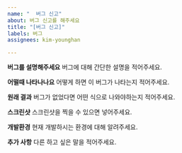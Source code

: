 ```yaml
---
name: "  버그 신고"
about: 버그 신고를 해주세요
title: "[버그 신고]"
labels: 버그
assignees: kim-younghan

---
```


**버그를 설명해주세요**
버그에 대해 간단한 설명을 적어주세요.

**어떨때 나타나나요**
어떻게 하면 이 버그가 나타는지 적어주세요.

**원래 결과**
버그가 없었다면 어떤 식으로 나와야하는지 적어주세요.

**스크린샷**
스크린샷을 찍을 수 있으면 넣어주세요.

**개발환경**
현재 개발하시는 환경에 대해 알려주세요.

**추가 사항**
다른 하고 싶은 말을 적어주세요.
